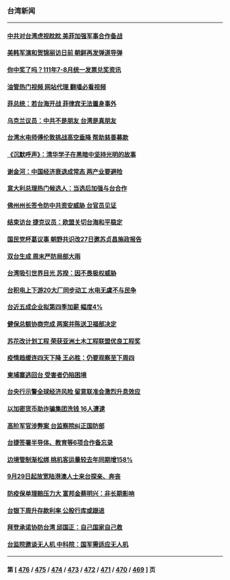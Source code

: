 ### 台湾新闻
---
#### [中共对台湾虎视眈眈 美菲加强军事合作备战](../../pages/ncid1349361/n13832254.md?09260045) 
#### [美韩军演和贺锦丽访日前 朝鲜再发弹道导弹](../../pages/ncid1349361/n13832388.md?09260045) 
#### [你中奖了吗？111年7-8月统一发票兑奖资讯](../../pages/ncid1349361/n13832263.md?09260045) 
#### [油管热门视频 网站代理 翻墙必看视频](http://209.222.30.114:81/youtube.html?09260045)
#### [菲总统：若台海开战 菲律宾无法置身事外](../../pages/ncid1349361/n13832077.md?09260045) 
#### [乌克兰议员：中共不是朋友 台湾是真朋友](../../pages/ncid1349361/n13832039.md?09260045) 
#### [台湾水电师傅伦敦挑战高空垂降 帮助慈善募款](../../pages/ncid1349361/n13831841.md?09260045) 
#### [《沉默呼声》：清华学子在黑暗中坚持光明的故事](../../pages/ncid1349361/n13831971.md?09260045) 
#### [谢金河：中国经济衰退成常态 两产业要避险](../../pages/ncid1349361/n13831239.md?09260045) 
#### [意大利总理热门候选人：当选后加强与台合作](../../pages/ncid1349361/n13831782.md?09260045) 
#### [佛州州长签令防中共资安威胁 台官员见证](../../pages/ncid1349361/n13831698.md?09260045) 
#### [结束访台 捷克议员：欧盟关切台海和平稳定](../../pages/ncid1349361/n13831324.md?09260045) 
#### [国民党杯葛议事 朝野共识改27日邀苏贞昌施政报告](../../pages/ncid1349361/n13831405.md?09260045) 
#### [双台生成 周末严防局部大雨](../../pages/ncid1349361/n13831404.md?09260045) 
#### [台湾吸引世界目光 苏揆：因不畏极权威胁](../../pages/ncid1349361/n13831402.md?09260045) 
#### [台积电上下游20大厂同步动工 水电无虞不与民争](../../pages/ncid1349361/n13831373.md?09260045) 
#### [台近五成企业拟第四季加薪 幅度4%](../../pages/ncid1349361/n13831372.md?09260045) 
#### [健保总额协商完成 两案并陈送卫福部决定](../../pages/ncid1349361/n13831366.md?09260045) 
#### [苏花改计划工程 荣获亚洲土木工程联盟优良工程奖](../../pages/ncid1349361/n13831364.md?09260045) 
#### [疫情趋缓连四天下降 王必胜：仍要观察至下周四](../../pages/ncid1349361/n13831363.md?09260045) 
#### [柬埔寨逃回台 受害者仍陷困境](../../pages/ncid1349361/n13831305.md?09260045) 
#### [台央行示警全球经济风险 留意联准会激烈升息效应](../../pages/ncid1349361/n13831342.md?09260045) 
#### [以加密货币助诈骗集团洗钱 16人遭逮](../../pages/ncid1349361/n13831300.md?09260045) 
#### [高阶军官涉弊案 台监察院纠正国防部](../../pages/ncid1349361/n13831299.md?09260045) 
#### [台捷签署半导体、教育等6项合作备忘录](../../pages/ncid1349361/n13831297.md?09260045) 
#### [边境管制渐松绑 桃机客运量较去年同期增158%](../../pages/ncid1349361/n13831263.md?09260045) 
#### [9月29日起放宽陆港澳人士来台探亲、奔丧](../../pages/ncid1349361/n13831274.md?09260045) 
#### [防疫保单理赔压力大 富邦金蔡明兴：非长期影响](../../pages/ncid1349361/n13831251.md?09260045) 
#### [台银下周升存款利率 公股行库或跟进](../../pages/ncid1349361/n13831253.md?09260045) 
#### [拜登承诺协防台湾 邱国正：自己国家自己救](../../pages/ncid1349361/n13831243.md?09260045) 
#### [台监院邀谈无人机 中科院：国军需适应无人机](../../pages/ncid1349361/n13831245.md?09260045) 

---
#### 第 [ [476](./476.md?09260045) / [475](./475.md?09260045) / [474](./474.md?09260045) / [473](./473.md?09260045) / [472](./472.md?09260045) / [471](./471.md?09260045) / [470](./470.md?09260045) / [469](./469.md?09260045) ] 页
